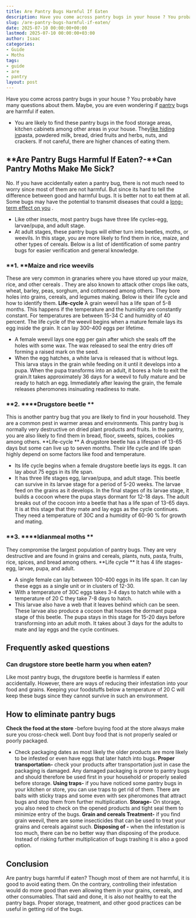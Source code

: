```yaml
---
title: Are Pantry Bugs Harmful If Eaten
description: Have you come across pantry bugs in your house ? You probably have many questions about them. Maybe, you are even wondering if pantry bugs are harmful if...
slug: /are-pantry-bugs-harmful-if-eaten/
date: 2025-07-10 00:00:00+00:00
lastmod: 2025-07-10 00:00:00+03:00
author: Isaac
categories:
- Guide
- Moths
tags:
- guide
- are
- pantry
layout: post
---
```

Have you come
across pantry bugs in your house
? You probably have many questions about them. Maybe, you are even wondering if [pantry](https://pestpolicy.com/how-long-do-pantry-bugs-live/) bugs are harmful if eaten.
- You are likely to find these pantry bugs in the food storage areas, kitchen cabinets among other areas in your house. They[like hiding in](https://pestpolicy.com/what-causes-pantry-bugs/)pasta, powdered milk, bread, dried fruits and herbs, nuts, and crackers.
If not careful, there are higher chances of eating them.
## **Are Pantry Bugs Harmful If Eaten?-**Can Pantry Moths Make Me Sick?
No. If you have accidentally eaten a pantry bug, there is not much need to worry since most of them are not harmful.
But since its hard to tell the difference between good and harmful bugs. It is better not to eat them at all. Some bugs may have the potential to transmit diseases that could a
[long-term effect on you](https://pestpolicy.com/how-long-do-pantry-bugs-live/)
.
- Like other insects, most pantry bugs have three life cycles-egg, larvae/pupa, and adult stage.
- At adult stages, these pantry bugs will either turn into beetles, moths, or weevils. In this stage, you are more likely to find them in rice, maize, and other types of cereals.
Below is a list of identification of some pantry bugs for easier verification and general knowledge.
### **1. ****Maize and rice weevils**
These are very common in granaries where you have
stored up your maize, rice, and other cereals
. They are also known to attack other crops like oats, wheat, barley, peas, sorghum, and cottonseed among others.
They bore holes into grains, cereals, and legumes making. Below is their life cycle and how to identify them.
**Life-cycle**
A grain weevil has a life span of 5-8 months. This happens if the temperature and the humidity are constantly constant. For temperatures are between 15-34 C and humidity of 40 percent.
The life cycle of the weevil begins when a mature female lays its egg inside the grain. It can lay 300-400 eggs per lifetime.
- A female weevil lays one egg per gain after which she seals off the holes with some wax. The wax released to seal the entry dries off forming a raised mark on the seed.
- When the egg hatches, a white larva is released that is without legs. This larva stays in the grain while feeding on it until it develops into a pupa.
When the pupa transforms into an adult, it bores a hole to exit the grain.It takes approximately 36 days for a weevil to fully mature and be ready to hatch an egg.
Immediately after leaving the grain, the female releases pheromones insinuating readiness to mate.
### **2. ****Drugstore beetle **
This is another pantry bug that you are likely to find in your household. They are a common pest in warmer areas and environments.
This pantry bug is normally very destructive on dried plant products and fruits. In the pantry, you are also likely to find them in bread, floor, sweets, spices, cookies among others.
**Life-cycle **
A drugstore beetle has a lifespan of 13-65 days but some can live up to seven months. Their life cycle and life span highly depend on some factors like food and temperature.
- Its life cycle begins when a female drugstore beetle lays its eggs. It can lay about 75 eggs in its life span.
- It has three life stages egg, larvae/pupa, and adult stage. This beetle can survive in its larvae stage for a period of 5-20 weeks. The larvae feed on the grains as it develops.
In the final stages of its larvae stage, it builds a cocoon where the pupa stays dormant for 12-18 days.
The adult breaks out of the cocoon into a beetle that has a life span of 13-65 days. It is at this stage that they mate and lay eggs as the cycle continues.
They need a temperature of 30C and a humidity of 60-90 % for growth and mating.
### **3. ****Idianmeal moths **
They compromise the largest population of pantry bugs. They are very destructive and are found in grains and cereals, plants, nuts, pasta, fruits, rice, spices, and bread among others.
**Life cycle **
It has 4 life stages-egg, larvae, pupa, and adult.
- A single female can lay between 100-400 eggs in its life span. It can lay these eggs as a single unit or in clusters of 12-30.
- With a temperature of 30C eggs takes 3-4 days to hatch while with a temperature of 20 C they take 7-8 days to hatch.
- This larvae also have a web that it leaves behind which can be seen. These larvae also produce a cocoon that houses the dormant pupa stage of this beetle.
The pupa stays in this stage for 15-20 days before transforming into an adult moth.
It takes about 3 days for the adults to mate and lay eggs and the cycle continues.
## Frequently asked questions
### **Can drugstore store beetle harm you when eaten?**
Like most pantry bugs, the drugstore beetle is harmless if eaten accidentally. However, there are ways of reducing their infestation into your food and grains.
Keeping your foodstuffs below a temperature of 20 C will keep these bugs since they cannot survive in such an environment.
## **How to eliminate pantry bugs**
**Check the food at the store**
-before buying food at the store always make sure you cross-check well. Dont buy food that is not properly sealed or poorly packaged.
- Check packaging dates as most likely the older products are more likely to be infested or even have eggs that later hatch into bugs.
**Proper transportation-**
check your products after transportation just in case the packaging is damaged. Any damaged packaging is prone to pantry bugs and should therefore be used first in your household or properly sealed before storage.
**Using traps-**
if you have noticed some pantry bugs in your kitchen or store, you can use traps to get rid of them. There are baits with sticky traps and some even with sex pheromones that attract bugs and stop them from further multiplication.
**Storage-**
On storage, you also need to check on the opened products and tight seal them to minimize entry of the bugs.
**Grain and cereals Treatment-**
if you find grain weevil, there are some insecticides that can be used to treat your grains and cereals against such.
**Disposing of -**
when the infestation is too much, there can be no better way than disposing of the produce. Instead of risking further multiplication of bugs trashing it is also a good option.
## Conclusion
Are pantry bugs harmful if eaten? Though most of them are not harmful, it is good to avoid eating them. On the contrary, controlling their infestation would do more good than even allowing them in your grains, cereals, and other consumables.
That said and done, it is also not healthy to eat the pantry bags. Proper storage, treatment, and other good practices can be useful in getting rid of the bugs.